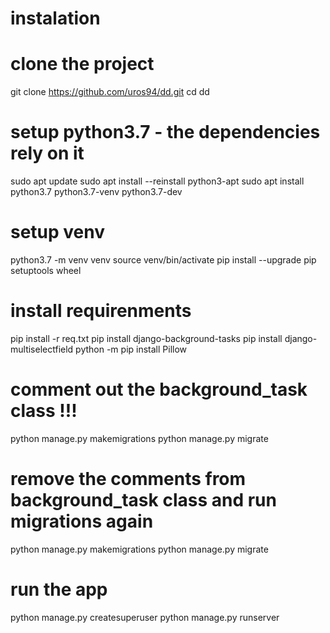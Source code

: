 # instalation

# clone the project
git clone https://github.com/uros94/dd.git
cd dd

# setup python3.7 - the dependencies rely on it
sudo apt update
sudo apt install --reinstall python3-apt
sudo apt install python3.7 python3.7-venv python3.7-dev

# setup venv
python3.7 -m venv venv
source venv/bin/activate
pip install --upgrade pip setuptools wheel

# install requirenments
pip install -r req.txt
pip install django-background-tasks
pip install django-multiselectfield
python -m pip install Pillow

# comment out the background_task class !!!

python manage.py makemigrations
python manage.py migrate

# remove the comments from background_task class and run migrations again
python manage.py makemigrations
python manage.py migrate

# run the app
python manage.py createsuperuser
python manage.py runserver
